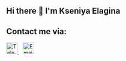 ## Hi there 👋 I'm Kseniya Elagina

## Contact me via: 
<a href="https://t.me/sharly_shark">
  <img src="https://upload.wikimedia.org/wikipedia/commons/8/82/Telegram_logo.svg" alt="Telegram" width="30"/>
</a>
<a href="mailto:sharly.shark@yandex.ru" style="margin-left:10px;">
  <img src="https://upload.wikimedia.org/wikipedia/commons/4/4e/Mail_%28iOS%29.svg" alt="Email" width="30"/>
</a>




<!--
**kseniya-elagina/kseniya-elagina** is a ✨ _special_ ✨ repository because its `README.md` (this file) appears on your GitHub profile.

Here are some ideas to get you started:

- 🔭 I’m currently working on ...
- 🌱 I’m currently learning ...
- 👯 I’m looking to collaborate on ...
- 🤔 I’m looking for help with ...
- 💬 Ask me about ...
- 📫 How to reach me: ...
- 😄 Pronouns: ...
- ⚡ Fun fact: ...
-->

